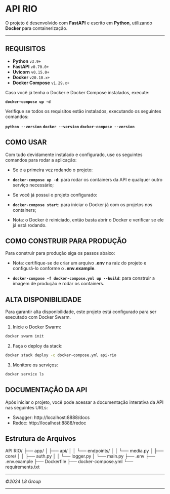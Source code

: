 # API RIO

O projeto é desenvolvido com **FastAPI** e escrito em **Python**, utilizando **Docker** para containerização.

---

## REQUISITOS

- **Python** `v3.9+`
- **FastAPI** `v0.70.0+`
- **Uvicorn** `v0.15.0+`
- **Docker** `v20.10.x+`
- **Docker Compose** `v1.29.x+`

Caso você já tenha o Docker e Docker Compose instalados, execute:

**`docker-compose up -d`** 

Verifique se todos os requisitos estão instalados, executando os seguintes comandos:

**`python --version`**
**`docker --version`**
**`docker-compose --version`**


## COMO USAR

Com tudo devidamente instalado e configurado, use os seguintes comandos para rodar a aplicação:

- Se é a primeira vez rodando o projeto:

* **`docker-compose up -d`**: para rodar os containers da API e qualquer outro serviço necessário;

- Se você já possui o projeto configurado:

* **`docker-compose start`**: para iniciar o Docker já com os projetos nos containers;

- Nota: o Docker é reiniciado, então basta abrir o Docker e verificar se ele já está rodando.

## COMO CONSTRUIR PARA PRODUÇÃO

Para construir para produção siga os passos abaixo:

- Nota: certifique-se de criar um arquivo **.env** na raiz do projeto e configurá-lo conforme o **.env.example**.

* **`docker-compose -f docker-compose.yml up --build`**: para construir a imagem de produção e rodar os containers. 

## ALTA DISPONIBILIDADE

Para garantir alta disponibilidade, este projeto está configurado para ser executado com Docker Swarm.

1. Inicie o Docker Swarm:
```sh
docker swarm init
```

2. Faça o deploy da stack:
```sh
docker stack deploy -c docker-compose.yml api-rio
```
3. Monitore os serviços:
```sh
docker service ls
```

## DOCUMENTAÇÃO DA API
Após iniciar o projeto, você pode acessar a documentação interativa da API nas seguintes URLs:

- Swagger: http://localhost:8888/docs
- Redoc: http://localhost:8888/redoc

## Estrutura de Arquivos

API RIO/
├── app/
│   ├── api/
│   │   └── endpoints/
│   │       └── media.py
│   ├── core/
│   │   ├── auth.py
│   │   └── logger.py
│   └── main.py
├── .env
├── .env.example
├── Dockerfile
├── docker-compose.yml
└── requirements.txt

---

_©2024 L8 Group_

---